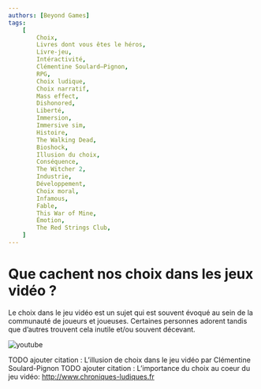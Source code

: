 ```yaml
---
authors: [Beyond Games]
tags:
    [
        Choix,
        Livres dont vous êtes le héros,
        Livre-jeu,
        Intéractivité,
        Clémentine Soulard–Pignon,
        RPG,
        Choix ludique,
        Choix narratif,
        Mass effect,
        Dishonored,
        Liberté,
        Immersion,
        Immersive sim,
        Histoire,
        The Walking Dead,
        Bioshock,
        Illusion du choix,
        Conséquence,
        The Witcher 2,
        Industrie,
        Développement,
        Choix moral,
        Infamous,
        Fable,
        This War of Mine,
        Émotion,
        The Red Strings Club,
    ]
---
```


# Que cachent nos choix dans les jeux vidéo ?

Le choix dans le jeu vidéo est un sujet qui est souvent évoqué au sein de la communauté de joueurs et joueuses. Certaines personnes adorent tandis que d’autres trouvent cela inutile et/ou souvent décevant.

![youtube](https://www.youtube.com/watch?v=1NI5UJMZjAM)

TODO ajouter citation : L’illusion de choix dans le jeu vidéo par Clémentine Soulard-Pignon
TODO ajouter citation : L’importance du choix au coeur du jeu vidéo: http://www.chroniques-ludiques.fr
